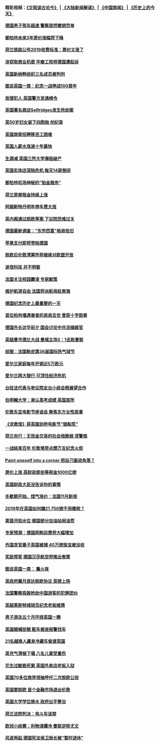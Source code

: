 #### 精彩视频：[《文昭谈古论今》](https://github.com/gfw-breaker/wenzhao/blob/master/README.md?t=11161531) | [《大陆新闻解读》](https://github.com/gfw-breaker/ntdtv-comedy/blob/master/README.md?t=11161531) | [《中国禁闻》](https://github.com/gfw-breaker/ntdtv-news/blob/master/README.md?t=11161531) | [《历史上的今天》](https://github.com/gfw-breaker/today-in-history/blob/master/README.md?t=11161531) 

#### [德国男子驾车超速 警察居然撤销罚单](../pages/nsc974/n10856259.md?t=11161531) 

#### [都柏林未来3年房价涨幅将下降](../pages/nsc974/n10856230.md?t=11161531) 

#### [荷兰铁路公布2019收费标准：票价又涨了](../pages/nsc974/n10856218.md?t=11161531) 

#### [涉窃取商业机密 华裔工程师德国遭起诉](../pages/nsc974/n10854819.md?t=11161531) 

#### [英国新纳粹组织三名成员被判刑](../pages/nsc974/n10854209.md?t=11161531) 

#### [图说英国一周：纪念一战停战100周年](../pages/nsc974/n10854258.md?t=11161531) 

#### [放错犯人 英国警方发通缉令](../pages/nsc974/n10854253.md?t=11161531) 

#### [英国著名商店Selfridges发生抢劫案](../pages/nsc974/n10854242.md?t=11161531) 

#### [英50岁妇女诞下四胞胎 创纪录](../pages/nsc974/n10854237.md?t=11161531) 

#### [英国商家招聘移民工困难](../pages/nsc974/n10854233.md?t=11161531) 

#### [英国人薪水涨速十年最快](../pages/nsc974/n10854228.md?t=11161531) 

#### [生源减 英国三所大学濒临破产](../pages/nsc974/n10854219.md?t=11161531) 

#### [英国实体店深陷危机 每天14家倒闭](../pages/nsc974/n10854195.md?t=11161531) 

#### [都柏林机场神秘的“铂金服务”](../pages/nsc974/n10853840.md?t=11161531) 

#### [荷兰房屋租金持续上涨](../pages/nsc974/n10853784.md?t=11161531) 

#### [阿姆斯特丹明年停车费大涨](../pages/nsc974/n10853736.md?t=11161531) 

#### [英内阁通过脱欧草案 下议院恐难过关](../pages/nsc974/n10852462.md?t=11161531) 

#### [德国最新调查：“东穷西富”格局依旧](../pages/nsc974/n10852268.md?t=11161531) 

#### [苹果支付即将登陆德国](../pages/nsc974/n10852246.md?t=11161531) 

#### [脱欧后伦敦清算所将继续对欧盟开放](../pages/nsc974/n10852082.md?t=11161531) 

#### [迷信科技 并不明智](../pages/nsc974/n10851197.md?t=11161531) 

#### [法国关注校园霸凌 专家献策](../pages/nsc974/n10851199.md?t=11161531) 

#### [维护航道自由 法国将派航母赴南海](../pages/nsc974/n10851001.md?t=11161531) 

#### [德国纪念历史上最重要的一天](../pages/nsc974/n10849304.md?t=11161531) 

#### [首位柏林墙遇害者的弟弟去世 曾获十字勋章](../pages/nsc974/n10849268.md?t=11161531) 

#### [德国外长访华前夕 国会讨论中共活摘器官](../pages/nsc974/n10848903.md?t=11161531) 

#### [英超曼市德比大战 曼城主场3：1击败曼联](../pages/nsc974/n10848899.md?t=11161531) 

#### [组图：法国勒皮第36届国际热气球节](../pages/nsc974/n10845459.md?t=11161531) 

#### [爱尔兰家庭每年开销近5万欧元](../pages/nsc974/n10844726.md?t=11161531) 

#### [爱尔兰两大银行 可顶住经济危机](../pages/nsc974/n10844706.md?t=11161531) 

#### [台驻法代表与参议院友台小组会晤展望合作](../pages/nsc974/n10843796.md?t=11161531) 

#### [伯明翰大学：承认高考成绩 英国首所](../pages/nsc974/n10843334.md?t=11161531) 

#### [伦敦东亚电影节座谈会 聚焦东方女性故事](../pages/nsc974/n10843306.md?t=11161531) 

#### [《求救信》获英国剑桥电影节“银船奖”](../pages/nsc974/n10842268.md?t=11161531) 

#### [荷兰央行：无现金交易的社会很脆弱 须警惕](../pages/nsc974/n10841150.md?t=11161531) 

#### [一战结束百年 伦敦塔旁点燃万支纪念火炬](../pages/nsc974/n10841092.md?t=11161531) 

#### [Paint oneself into a corner 把自己画进角落？](../pages/nsc974/n10841190.md?t=11161531) 

#### [房价上涨 英财政部坐等税金1000亿镑](../pages/nsc974/n10841187.md?t=11161531) 

#### [英国财政大臣没告诉你的事情](../pages/nsc974/n10841141.md?t=11161531) 

#### [冬歇期开始、煤气涨价：法国11月新规](../pages/nsc974/n10841075.md?t=11161531) 

#### [2019年在英国如何赚21,750镑不用缴税？](../pages/nsc974/n10841101.md?t=11161531) 

#### [莱茵河低水位 德国部分加油站闹油荒](../pages/nsc974/n10841002.md?t=11161531) 

#### [专家预测：德国网购运费将大幅增加](../pages/nsc974/n10840951.md?t=11161531) 

#### [外国贪官妻子英国被捕 40万镑珠宝被没收](../pages/nsc974/n10838830.md?t=11161531) 

#### [奖励常客 德国汉莎航空将推出套票](../pages/nsc974/n10838351.md?t=11161531) 

#### [图说英国一周： 篝火夜](../pages/nsc974/n10838913.md?t=11161531) 

#### [英政府冀月底达脱欧协议 英镑上扬](../pages/nsc974/n10838808.md?t=11161531) 

#### [法国警察捣毁抢劫中国游客的犯罪团伙](../pages/nsc974/n10838404.md?t=11161531) 

#### [英超莱斯特城球员纪念老板维猜](../pages/nsc974/n10838894.md?t=11161531) 

#### [男子游泳五个月环绕英国一圈](../pages/nsc974/n10838885.md?t=11161531) 

#### [英国贼喊捉贼 赃车被盗报警找车](../pages/nsc974/n10838877.md?t=11161531) 

#### [21名越南人藏身冷藏车偷渡英国](../pages/nsc974/n10838871.md?t=11161531) 

#### [英充气滑梯下塌 八名儿童受重伤](../pages/nsc974/n10838865.md?t=11161531) 

#### [花生过敏致死案 英国外卖店老板入狱](../pages/nsc974/n10838857.md?t=11161531) 

#### [英国70多位商界领袖呼吁二次脱欧公投](../pages/nsc974/n10838826.md?t=11161531) 

#### [英国要脱欧 首个金融市场退出伦敦](../pages/nsc974/n10838815.md?t=11161531) 

#### [英国大学学位掺水 政府出手整治](../pages/nsc974/n10838778.md?t=11161531) 

#### [荷兰法院判决：电斗车该禁](../pages/nsc974/n10838448.md?t=11161531) 

#### [欧冠小组赛：利物浦爆冷 曼联逆转尤文](../pages/nsc974/n10837241.md?t=11161531) 

#### [风波再起 德国宪法保卫局长被“暂时退休”](../pages/nsc974/n10835736.md?t=11161531) 

